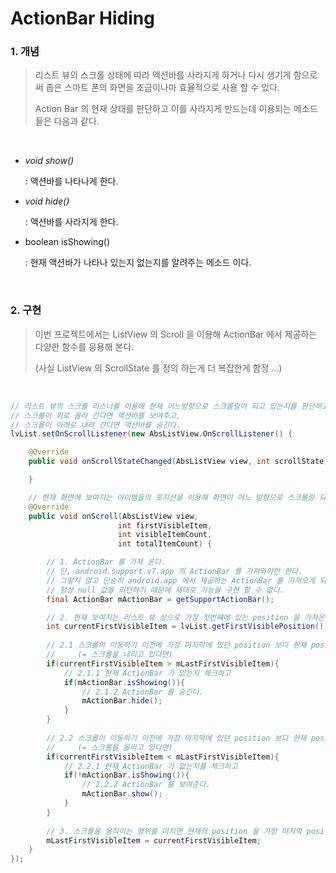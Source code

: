 # ActionBar Hiding

### 1. 개념

> 리스트 뷰의 스크롤 상태에 따라 액션바를 사라지게 하거나 다시 생기게 함으로써 좁은 스마트 폰의 화면을 조금이나마 효율적으로 사용 할 수 있다.
>
> Action Bar 의 현재 상태를 판단하고 이를 사라지게 만드는데 이용되는 메소드 들은 다음과 같다.

<br>

- _void show()_

  : 액션바를 나타나게 한다.

- _void hide()_

  : 액션바를 사라지게 한다.

- boolean isShowing()

  : 현재 액션바가 나타나 있는지 없는지를 알려주는 메소드 이다.

<br>

### 2. 구현

> 이번 프로젝트에서는 ListView 의 Scroll 을 이용해 ActionBar 에서 제공하는 다양한 함수를 응용해 본다.
>
> (사실 ListView 의 ScrollState 를 정의 하는게 더 복잡한게 함정 …)

<br>

```java
// 리스트 뷰의 스크롤 리스너를 이용해 현재 어느방향으로 스크롤링이 되고 있는지를 판단하고,
// 스크롤이 위로 올라 간다면 액션바를 보여주고,
// 스크롤이 아래로 내려 간다면 액션바를 숨긴다.
lvList.setOnScrollListener(new AbsListView.OnScrollListener() {

	@Override
	public void onScrollStateChanged(AbsListView view, int scrollState) {

	}

	// 현재 화면에 보여지는 아이템들의 포지션을 이용해 화면이 어느 방향으로 스크롤링 되고 있는지 판단 할 수 있다.
	@Override
	public void onScroll(AbsListView view, 
                     	int firstVisibleItem, 
                     	int visibleItemCount, 
                     	int totalItemCount) {

		// 1. ActionBar 를 가져 온다. 
		// 단, android.support.v7.app 의 ActionBar 를 가져와야만 한다.
		// 그렇지 않고 단순히 android.app 에서 제공하는 ActionBar 를 가져오게 되면
		// 항상 null 값을 리턴하기 때문에 제대로 기능을 구현 할 수 없다.
		final ActionBar mActionBar = getSupportActionBar();

		// 2. 현재 보여지는 리스트 뷰 상으로 가장 첫번쨰에 있는 position 을 가져온다.
		int currentFirstVisibleItem = lvList.getFirstVisiblePosition();
  
		// 2.1 스크롤이 이동하기 이전에 가장 마지막에 있던 position 보다 현재 position 이 더 크다면 
		//     (= 스크롤을 내리고 있다면)
		if(currentFirstVisibleItem > mLastFirstVisibleItem){
			// 2.1.1 현재 ActionBar 가 있는지 체크하고
			if(mActionBar.isShowing()){
				// 2.1.2 ActionBar 를 숨긴다.
				mActionBar.hide();
			}
		}
                
		// 2.2 스크롤이 이동하기 이전에 가장 마지막에 있던 position 보다 현재 position 이 더 작다면 
		//     (= 스크롤을 올리고 있다면)
		if(currentFirstVisibleItem < mLastFirstVisibleItem){
			// 2.2.1 현재 ActionBar 가 없는지를 체크하고
			if(!mActionBar.isShowing()){
				// 2.2.2 ActionBar 를 보여준다.
				mActionBar.show();
			}
		}
                
		// 3. 스크롤을 움직이는 행위를 마치면 현재의 position 을 가장 마지막 position 으로 변경해 준다.
		mLastFirstVisibleItem = currentFirstVisibleItem;
	}
});
```

